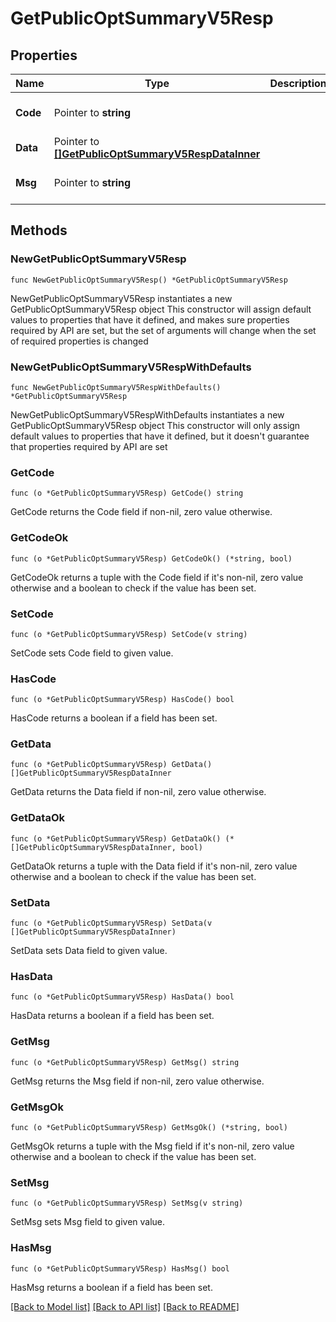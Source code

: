 # GetPublicOptSummaryV5Resp

## Properties

Name | Type | Description | Notes
------------ | ------------- | ------------- | -------------
**Code** | Pointer to **string** |  | [optional] [default to ""]
**Data** | Pointer to [**[]GetPublicOptSummaryV5RespDataInner**](GetPublicOptSummaryV5RespDataInner.md) |  | [optional] 
**Msg** | Pointer to **string** |  | [optional] [default to ""]

## Methods

### NewGetPublicOptSummaryV5Resp

`func NewGetPublicOptSummaryV5Resp() *GetPublicOptSummaryV5Resp`

NewGetPublicOptSummaryV5Resp instantiates a new GetPublicOptSummaryV5Resp object
This constructor will assign default values to properties that have it defined,
and makes sure properties required by API are set, but the set of arguments
will change when the set of required properties is changed

### NewGetPublicOptSummaryV5RespWithDefaults

`func NewGetPublicOptSummaryV5RespWithDefaults() *GetPublicOptSummaryV5Resp`

NewGetPublicOptSummaryV5RespWithDefaults instantiates a new GetPublicOptSummaryV5Resp object
This constructor will only assign default values to properties that have it defined,
but it doesn't guarantee that properties required by API are set

### GetCode

`func (o *GetPublicOptSummaryV5Resp) GetCode() string`

GetCode returns the Code field if non-nil, zero value otherwise.

### GetCodeOk

`func (o *GetPublicOptSummaryV5Resp) GetCodeOk() (*string, bool)`

GetCodeOk returns a tuple with the Code field if it's non-nil, zero value otherwise
and a boolean to check if the value has been set.

### SetCode

`func (o *GetPublicOptSummaryV5Resp) SetCode(v string)`

SetCode sets Code field to given value.

### HasCode

`func (o *GetPublicOptSummaryV5Resp) HasCode() bool`

HasCode returns a boolean if a field has been set.

### GetData

`func (o *GetPublicOptSummaryV5Resp) GetData() []GetPublicOptSummaryV5RespDataInner`

GetData returns the Data field if non-nil, zero value otherwise.

### GetDataOk

`func (o *GetPublicOptSummaryV5Resp) GetDataOk() (*[]GetPublicOptSummaryV5RespDataInner, bool)`

GetDataOk returns a tuple with the Data field if it's non-nil, zero value otherwise
and a boolean to check if the value has been set.

### SetData

`func (o *GetPublicOptSummaryV5Resp) SetData(v []GetPublicOptSummaryV5RespDataInner)`

SetData sets Data field to given value.

### HasData

`func (o *GetPublicOptSummaryV5Resp) HasData() bool`

HasData returns a boolean if a field has been set.

### GetMsg

`func (o *GetPublicOptSummaryV5Resp) GetMsg() string`

GetMsg returns the Msg field if non-nil, zero value otherwise.

### GetMsgOk

`func (o *GetPublicOptSummaryV5Resp) GetMsgOk() (*string, bool)`

GetMsgOk returns a tuple with the Msg field if it's non-nil, zero value otherwise
and a boolean to check if the value has been set.

### SetMsg

`func (o *GetPublicOptSummaryV5Resp) SetMsg(v string)`

SetMsg sets Msg field to given value.

### HasMsg

`func (o *GetPublicOptSummaryV5Resp) HasMsg() bool`

HasMsg returns a boolean if a field has been set.


[[Back to Model list]](../README.md#documentation-for-models) [[Back to API list]](../README.md#documentation-for-api-endpoints) [[Back to README]](../README.md)


